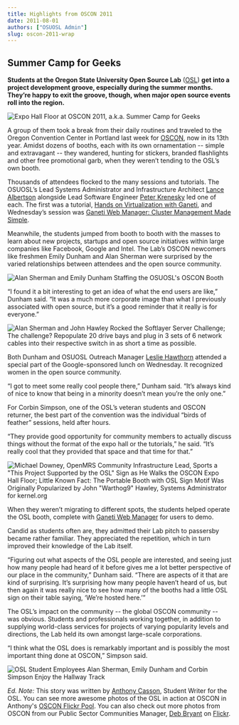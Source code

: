 ```yaml
---
title: Highlights from OSCON 2011
date: 2011-08-01
authors: ["OSUOSL Admin"]
slug: oscon-2011-wrap
---
```


## Summer Camp for Geeks

**Students at the Oregon State University Open Source Lab** ([OSL](/)) **get into a project development groove,
especially during the summer months. They’re happy to exit the groove, though, when major open source events roll into
the region.**

![Expo Hall Floor at OSCON 2011, a.k.a. Summer Camp for Geeks](/images/Show_Floor.jpg#center)

A group of them took a break from their daily routines and traveled to the Oregon Convention Center in Portland last
week for [OSCON](http://oscon.com/), now in its 13th year. Amidst dozens of booths, each with its own ornamentation --
simple and extravagant -- they wandered, hunting for stickers, branded flashlights and other free promotional garb, when
they weren’t tending to the OSL’s own booth.

Thousands of attendees flocked to the many sessions and tutorials. The OSUOSL’s Lead Systems Administrator and
Infrastructure Architect [Lance Albertson](http://twitter.com/ramereth) alongside Lead Software Engineer
[Peter Krenesky](http://twitter.com/kreneskyp) led one of each. The first was a tutorial,
[Hands on Virtualization with Ganeti](http://www.oscon.com/oscon2011/public/schedule/detail/18544), and Wednesday’s
session was
[Ganeti Web Manager: Cluster Management Made Simple](http://www.oscon.com/oscon2011/public/schedule/detail/18464).

Meanwhile, the students jumped from booth to booth with the masses to learn about new projects, startups and open source
initiatives within large companies like Facebook, Google and Intel. The Lab’s OSCON newcomers like freshmen Emily Dunham
and Alan Sherman were surprised by the varied relationships between attendees and the open source community.

![Alan Sherman and Emily Dunham Staffing the OSUOSL's OSCON Booth](/images/alan_emily.jpg#center)

“I found it a bit interesting to get an idea of what the end users are like,” Dunham said. “It was a much more corporate
image than what I previously associated with open source, but it’s a good reminder that it really is for everyone.”

![Alan Sherman and John Hawley Rocked the Softlayer Server Challenge; The challenge? Repopulate 20 drive bays and plug in 3 sets of 6 network cables into their respective switch in as short a time as possible.](/images/server_challenger.jpg#center)

Both Dunham and OSUOSL Outreach Manager [Leslie Hawthorn](http://twitter.com/lhawthorn) attended a special part of the
Google-sponsored lunch on Wednesday. It recognized women in the open source community.

“I got to meet some really cool people there,” Dunham said. “It’s always kind of nice to know that being in a minority
doesn’t mean you’re the only one.”

For Corbin Simpson, one of the OSL’s veteran students and OSCON returner, the best part of the convention was the
individual “birds of feather” sessions, held after hours.

“They provide good opportunity for community members to actually discuss things without the format of the expo hall or
the tutorials,” he said. “It’s really cool that they provided that space and that time for that.”

![Michael Downey, OpenMRS Community Infrastructure Lead, Sports a "This Project Supported by the OSL" Sign as He Walks the OSCON Expo Hall Floor; Little Known Fact: The Portable Booth with OSL Sign Motif Was Originally Popularized by John "Warthog9" Hawley, Systems Administrator for kernel.org](/images/michael_downey.jpg#center)

When they weren’t migrating to different spots, the students helped operate the OSL booth, complete with
[Ganeti Web Manager](http://code.osuosl.org/projects/ganeti-webmgr) for users to demo.

Candid as students often are, they admitted their Lab pitch to passersby became rather familiar. They appreciated the
repetition, which in turn improved their knowledge of the Lab itself.

“Figuring out what aspects of the OSL people are interested, and seeing just how many people had heard of it before
gives me a lot better perspective of our place in the community,” Dunham said. “There are aspects of it that are kind of
surprising. It’s surprising how many people haven’t heard of us, but then again it was really nice to see how many of
the booths had a little OSL sign on their table saying, ‘We’re hosted here.’”

The OSL’s impact on the community -- the global OSCON community -- was obvious. Students and professionals working
together, in addition to supplying world-class services for projects of varying popularity levels and directions, the
Lab held its own amongst large-scale corporations.

“I think what the OSL does is remarkably important and is possibly the most important thing done at OSCON,” Simpson
said.

![OSL Student Employees Alan Sherman, Emily Dunham and Corbin Simpson Enjoy the Hallway Track](/images/alan_corbin_emily.jpg#center)

_Ed. Note:_ This story was written by [Anthony Casson](http://twitter.com/ascasson), Student Writer for the OSL. You can
see more awesome photos of the OSL in action at OSCON in Anthony's
[OSCON Flickr Pool](http://www.flickr.com/photos/57075691@N06/sets/72157627333333942/). You can also check out more
photos from OSCON from our Public Sector Communities Manager, [Deb Bryant](http://twitter.com/debbryant) on
[Flickr](http://www.flickr.com/photos/opengov/sets/72157627179166361/).
